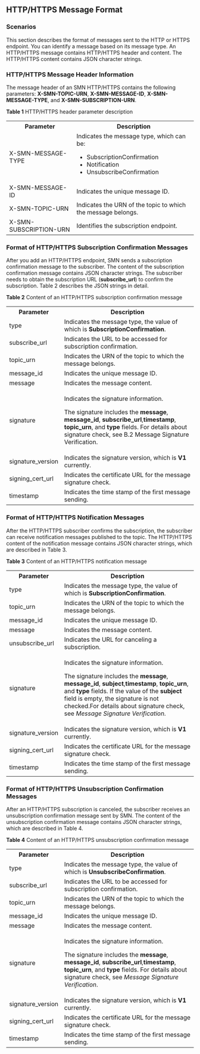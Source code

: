 

## HTTP/HTTPS Message Format

### Scenarios

This section describes the format of messages sent to the HTTP or HTTPS endpoint. You can identify a message based on its message type. An HTTP/HTTPS message contains HTTP/HTTPS header and content. The HTTP/HTTPS content contains JSON character strings.

### HTTP/HTTPS Message Header Information

The message header of an SMN HTTP/HTTPS contains the following parameters: **X-SMN-TOPIC-URN**, **X-SMN-MESSAGE-ID**, **X-SMN-MESSAGE-TYPE**, and **X-SMN-SUBSCRIPTION-URN**.

**Table 1** HTTP/HTTPS header parameter description

<table>
<tr>
<th>Parameter</th>
<th>Description</th>
</tr>
<tr>
<td> X-SMN-MESSAGE-TYPE </td>
<td>Indicates the message type, which can be:                   
                                                                                        
<ul><li>SubscriptionConfirmation</li>                                  
                                                                                        
<li>Notification</li>                                                                                                                                
<li>UnsubscribeConfirmation</li></ul> </td>
</tr>
<tr>
<td> X-SMN-MESSAGE-ID</td>
<td>Indicates the unique message ID. </td>
</tr>
<tr>
<td>X-SMN-TOPIC-URN</td>
<td>Indicates the URN of the topic to which the message belongs. </td>
</tr>
<tr>
<td>X-SMN-SUBSCRIPTION-URN</td>
<td>Identifies the subscription endpoint.</td>
</tr>
</table> 

### Format of HTTP/HTTPS Subscription Confirmation Messages

After you add an HTTP/HTTPS endpoint, SMN sends a subscription confirmation message to the subscriber. The content of the subscription confirmation message contains JSON character strings. The subscriber needs to obtain the subscription URL (**subscribe\_url**) to confirm the subscription. Table 2 describes the JSON strings in detail.

**Table 2** Content of an HTTP/HTTPS subscription confirmation message
<table>
<tr>
<th>Parameter</th>
<th>Description</th>
</tr>
<tr>
<td> type   </td>
<td>Indicates the message type, the value of which is <b>SubscriptionConfirmation</b>.
</tr>
<tr>
<td>subscribe_url </td>
<td>Indicates the URL to be accessed for subscription confirmation.  </td>
</tr>
<tr>
<td> topic_urn </td>
<td>Indicates the URN of the topic to which the message belongs.  </td>
</tr>
<tr>
<td>message_id </td>
<td> Indicates the unique message ID.</td>
</tr>
<tr>
<td> message </td>
<td> Indicates the message content.</td>
</tr>
<tr>
<td> signature</td>
<td> <p>Indicates the signature information.</p> 
<p>The signature includes the <b>message</b>, <b>message_id</b>, <b>subscribe_url</b>,<b>timestamp</b>, <b>topic_urn</b>, and <b>type</b> fields. For details about signature check, see B.2 Message Signature Verification. </p></td>
</tr>
<tr>
<td> signature_version</td>
<td> Indicates the signature version, which is <b>V1</b> currently. </td>
</tr>
<tr>
<td> signing_cert_url</td>
<td> Indicates the certificate URL for the message signature check. </td>
</tr>
<tr>
<td> timestamp</td>
<td> Indicates the time stamp of the first message sending. </td>
</tr>
</table> 

### Format of HTTP/HTTPS Notification Messages

After the HTTP/HTTPS subscriber confirms the subscription, the subscriber can receive notification messages published to the topic. The HTTP/HTTPS content of the notification message contains JSON character strings, which are described in Table 3.

**Table 3** Content of an HTTP/HTTPS notification message

<table>
<tr>
<th>Parameter</th>
<th>Description</th>
</tr>
<tr>
<td> type   </td>
<td>Indicates the message type, the value of which is <b>SubscriptionConfirmation</b>.
</tr>
<tr>
<td>topic_urn  </td>
<td>Indicates the URN of the topic to which the message belongs.   </td>
</tr>

<tr>
<td>message_id </td>
<td> Indicates the unique message ID.</td>
</tr>
<tr>
<td> message </td>
<td> Indicates the message content.</td>
</tr>
<tr>
<td>  unsubscribe_url </td>
<td>Indicates the URL for canceling a subscription. </td>
</tr>
<tr>
<td> signature</td>
<td> <p>Indicates the signature information.</p> 
<p>The signature includes the <b>message</b>, <b>message_id</b>, <b>subject</b>,<b>timestamp</b>, <b>topic_urn</b>, and <b>type</b> fields. If the value of the <b>subject</b> field is empty, the signature is not checked.For details about signature check, see <i>Message Signature Verification</i>. </p></td>
</tr>
<tr>
<td> signature_version</td>
<td> Indicates the signature version, which is <b>V1</b> currently. </td>
</tr>
<tr>
<td> signing_cert_url</td>
<td> Indicates the certificate URL for the message signature check. </td>
</tr>
<tr>
<td> timestamp</td>
<td> Indicates the time stamp of the first message sending. </td>
</tr>
</table> 

### Format of HTTP/HTTPS Unsubscription Confirmation Messages

After an HTTP/HTTPS subscription is canceled, the subscriber receives an unsubscription confirmation message sent by SMN. The content of the unsubscription confirmation message contains JSON character strings, which are described in Table 4.

**Table 4** Content of an HTTP/HTTPS unsubscription confirmation message


<table>
<tr>
<th>Parameter</th>
<th>Description</th>
</tr>
<tr>
<td> type   </td>
<td>Indicates the message type, the value of which is <b>UnsubscribeConfirmation</b>.
</tr>
<tr>
<td>subscribe_url </td>
<td>Indicates the URL to be accessed for subscription confirmation.  </td>
</tr>
<tr>
<td> topic_urn </td>
<td>Indicates the URN of the topic to which the message belongs.  </td>
</tr>
<tr>
<td>message_id </td>
<td> Indicates the unique message ID.</td>
</tr>
<tr>
<td> message </td>
<td> Indicates the message content.</td>
</tr>
<tr>
<td> signature</td>
<td> <p>Indicates the signature information.</p> 
<p>The signature includes the <b>message</b>, <b>message_id</b>, <b>subscribe_url</b>,<b>timestamp</b>, <b>topic_urn</b>, and <b>type</b> fields. For details about signature check, see <i>Message Signature Verification</i>. </p></td>
</tr>
<tr>
<td> signature_version</td>
<td> Indicates the signature version, which is <b>V1</b> currently. </td>
</tr>
<tr>
<td> signing_cert_url</td>
<td> Indicates the certificate URL for the message signature check. </td>
</tr>
<tr>
<td> timestamp</td>
<td> Indicates the time stamp of the first message sending. </td>
</tr>
</table> 


